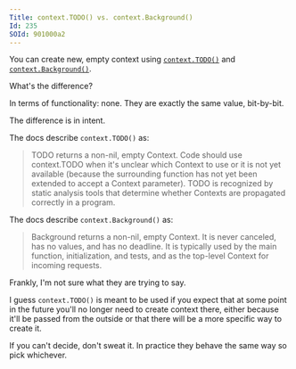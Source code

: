 ```yaml
---
Title: context.TODO() vs. context.Background()
Id: 235
SOId: 901000a2
---
```

You can create new, empty context using [`context.TODO()`](https://golang.org/pkg/context/#TODO) and [`context.Background()`](https://golang.org/pkg/context/#Background).

What's the difference?

In terms of functionality: none. They are exactly the same value, bit-by-bit.

The difference is in intent.

The docs describe `context.TODO()` as:

> TODO returns a non-nil, empty Context. Code should use context.TODO when it's unclear which Context to use or it is not yet available (because the surrounding function has not yet been extended to accept a Context parameter). TODO is recognized by static analysis tools that determine whether Contexts are propagated correctly in a program.

The docs describe `context.Background()` as:

> Background returns a non-nil, empty Context. It is never canceled, has no values, and has no deadline. It is typically used by the main function, initialization, and tests, and as the top-level Context for incoming requests.

Frankly, I'm not sure what they are trying to say.

I guess `context.TODO()` is meant to be used if you expect that at some point in the future you'll no longer need to create context there, either because it'll be passed from the outside or that there will be a more specific way to create it.

If you can't decide, don't sweat it. In practice they behave the same way so pick whichever.
